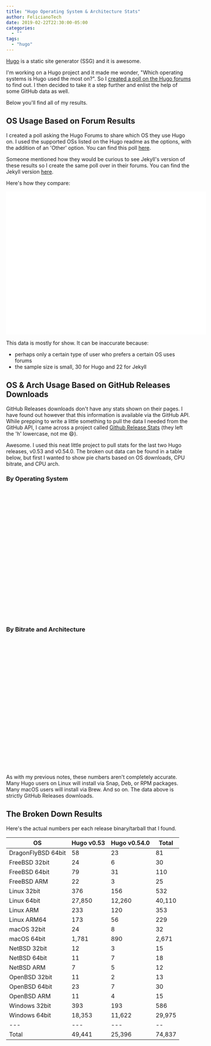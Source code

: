 ```yaml
---
title: "Hugo Operating System & Architecture Stats"
author: FelicianoTech
date: 2019-02-22T22:30:00-05:00
categories:
  - ""
tags:
  - "hugo"
---
```


[Hugo](https://GoHugo.io) is a static site generator (SSG) and it is awesome.

I'm working on a Hugo project and it made me wonder, "Which operating systems is Hugo used the most on?".
So I [created a poll on the Hugo forums][hugo-forum-results] to find out.
I then decided to take it a step further and enlist the help of some GitHub data as well.

Below you'll find all of my results.

<!--more-->

## OS Usage Based on Forum Results

I created a poll asking the Hugo Forums to share which OS they use Hugo on.
I used the supported OSs listed on the Hugo readme as the options, with the addition of an 'Other' option.
You can find this poll [here][jekyll-forum-results].

Someone mentioned how they would be curious to see Jekyll's version of these results so I create the same poll over in their forums.
You can find the Jekyll version [here][jekyll-forum-results].

Here's how they compare:

<div id="forum-results-chart" style="background-color:white;padding:20px;width:100%;height:350px"></div>

This data is mostly for show.
It can be inaccurate because:

- perhaps only a certain type of user who prefers a certain OS uses forums
- the sample size is small, 30 for Hugo and 22 for Jekyll


## OS & Arch Usage Based on GitHub Releases Downloads

GitHub Releases downloads don't have any stats shown on their pages.
I have found out however that this information is available via the GitHub API.
While prepping to write a little something to pull the data I needed from the GitHub API, I came across a project called [Github Release Stats](https://www.somsubhra.com/github-release-stats/) (they left the 'h' lowercase, not me :smile:).

Awesome. I used this neat little project to pull stats for the last two Hugo releases, v0.53 and v0.54.0.
The broken out data can be found in a table below, but first I wanted to show pie charts based on OS downloads, CPU bitrate, and CPU arch.

### By Operating System

<div id="os-chart" style="width:100%;height:350px">
</div>

### By Bitrate and Architecture

<div id="bitrate-chart" style="display:inline-block;width:49%;height:350px">
</div>

<div id="arch-chart" style="display:inline-block;width:49%;height:350px">
</div>

As with my previous notes, these numbers aren't completely accurate.
Many Hugo users on Linux will install via Snap, Deb, or RPM packages.
Many macOS users will install via Brew.
And so on. The data above is strictly GitHub Releases downloads.


<!-- Load Google Charts -->
<script type="text/javascript" src="https://www.gstatic.com/charts/loader.js"></script>
<script type="text/javascript">
	// Load the Visualization API and the corechart package.
	google.charts.load('current', {'packages':['corechart', 'bar']});

	// Set a callback to run when the Google Visualization API is loaded.
	google.charts.setOnLoadCallback(drawForumResultsChart);
	google.charts.setOnLoadCallback(drawOSChart);
	google.charts.setOnLoadCallback(drawBitrateChart);
	google.charts.setOnLoadCallback(drawArchChart);

	function drawForumResultsChart(){
	
		var data = google.visualization.arrayToDataTable([
			['SSG', 'Linux', 'macOS', 'Windows', 'Android', 'Other'],
			['Hugo', 8, 14, 6, 1, 1],
			['Jekyll', 9, 9, 3, 0, 1]
		]);

		var options = {
			chart: {
				title: "Hugo & Jekyll OS Usage",
				subtitle: "Based on forum polls",
			},
			bars: 'horizontal',
			chartArea: {width: '100%', height: '100%'}
		};

		var chart = new google.charts.Bar(document.getElementById('forum-results-chart'));
		chart.draw(data, google.charts.Bar.convertOptions(options));
	}


	function drawOSChart() {

		var data = new google.visualization.DataTable();

		data.addColumn('string', "OS");
		data.addColumn('number', "Downloads");

		data.addRows([
			["Linux", 41224],
			["Windows", 30561],
			["macOS", 2703],
			["*BSD", 349]
		]);

		var options = {
			'title': "Hugo v0.53/v0.54.0 Downloads by OS"
		};

		var chart = new google.visualization.PieChart(document.getElementById('os-chart'));
		chart.draw(data, options);
	}


	function drawBitrateChart() {

		var data = new google.visualization.DataTable();

		data.addColumn('string', "Bitrate");
		data.addColumn('number', "Downloads");

		data.addRows([
			["64-bit", 73224],
			["32-bit", 1613]
		]);

		var options = {
			'title': "Hugo v0.53/v0.54.0 Downloads by Bitrate"
		};

		var chart = new google.visualization.PieChart(document.getElementById('bitrate-chart'));
		chart.draw(data, options);
	}

	function drawArchChart() {

		var data = new google.visualization.DataTable();

		data.addColumn('string', "Arch");
		data.addColumn('number', "Downloads");

		data.addRows([
			["x86", 74203],
			["ARM", 634]
		]);

		var options = {
			'title': "Hugo v0.53/v0.54.0 Downloads by Architecture"
		};

		var chart = new google.visualization.PieChart(document.getElementById('arch-chart'));
		chart.draw(data, options);
	}
</script>


## The Broken Down Results

Here's the actual numbers per each release binary/tarball that I found.

| OS | Hugo v0.53 | Hugo v0.54.0 | Total |
| --- | --- | --- | --- |
| DragonFlyBSD 64bit | 58 | 23 | 81 |
| FreeBSD 32bit | 24 | 6 | 30 |
| FreeBSD 64bit | 79 | 31 | 110 |
| FreeBSD ARM | 22 | 3 | 25 |
| Linux 32bit | 376 | 156 | 532 |
| Linux 64bit | 27,850 | 12,260 | 40,110 |
| Linux ARM | 233 | 120 | 353 |
| Linux ARM64 | 173 | 56 | 229 |
| macOS 32bit | 24 | 8 | 32 |
| macOS 64bit | 1,781 | 890 | 2,671 |
| NetBSD 32bit | 12 | 3 | 15 |
| NetBSD 64bit | 11 | 7 | 18 |
| NetBSD ARM | 7 | 5 | 12 |
| OpenBSD 32bit | 11 | 2 | 13 |
| OpenBSD 64bit | 23 | 7 | 30 |
| OpenBSD ARM | 11 | 4 | 15 |
| Windows 32bit | 393 | 193 | 586 |
| Windows 64bit | 18,353 | 11,622 | 29,975 |
| --- | --- | --- | -- |
| Total | 49,441 | 25,396 | 74,837 |


[hugo-forum-results]: https://discourse.gohugo.io/t/which-os-do-you-use-hugo-on/16911?u=felicianotech
[jekyll-forum-results]: http://talk.jekyllrb.com/t/which-os-do-you-use-jekyll-on/2622?u=felicianotech
